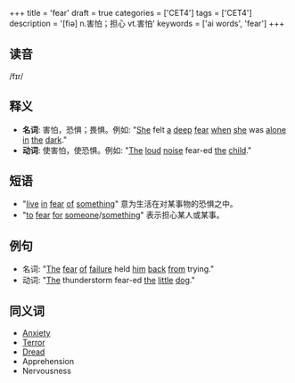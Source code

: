 +++
title = 'fear'
draft = true
categories = ['CET4']
tags = ['CET4']
description = '[fiə] n.害怕；担心 vt.害怕'
keywords = ['ai words', 'fear']
+++

## 读音
/fɪr/

## 释义
- **名词**: 害怕，恐惧；畏惧。例如: "[She](/zh/post/she/) felt [a](/zh/post/a/) [deep](/zh/post/deep/) [fear](/zh/post/fear/) [when](/zh/post/when/) [she](/zh/post/she/) was [alone](/zh/post/alone/) [in](/zh/post/in/) [the](/zh/post/the/) [dark](/zh/post/dark/)."
- **动词**: 使害怕，使恐惧。例如: "[The](/zh/post/the/) [loud](/zh/post/loud/) [noise](/zh/post/noise/) fear-ed [the](/zh/post/the/) [child](/zh/post/child/)."

## 短语
- "[live](/zh/post/live/) [in](/zh/post/in/) [fear](/zh/post/fear/) [of](/zh/post/of/) [something](/zh/post/something/)" 意为生活在对某事物的恐惧之中。
- "[to](/zh/post/to/) [fear](/zh/post/fear/) [for](/zh/post/for/) [someone](/zh/post/someone/)/[something](/zh/post/something/)" 表示担心某人或某事。

## 例句
- 名词: "[The](/zh/post/the/) [fear](/zh/post/fear/) [of](/zh/post/of/) [failure](/zh/post/failure/) held [him](/zh/post/him/) [back](/zh/post/back/) [from](/zh/post/from/) trying."
- 动词: "[The](/zh/post/the/) thunderstorm fear-ed [the](/zh/post/the/) [little](/zh/post/little/) [dog](/zh/post/dog/)."

## 同义词
- [Anxiety](/zh/post/anxiety/)
- [Terror](/zh/post/terror/)
- [Dread](/zh/post/dread/)
- Apprehension
- Nervousness
